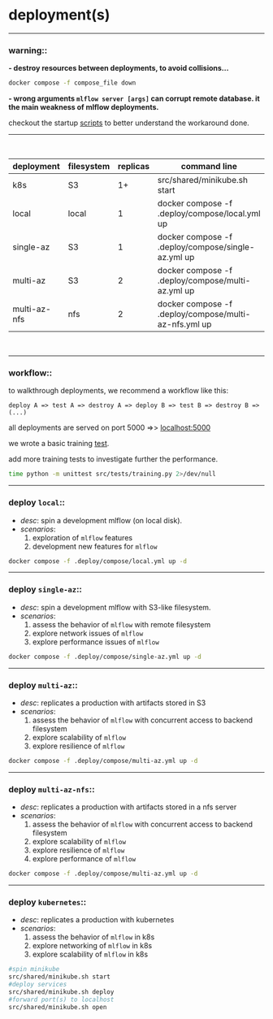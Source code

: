# deployment(s)

---
### warning::

**- destroy resources between deployments, to avoid collisions...**

```bash
docker compose -f compose_file down
```

**- wrong arguments `mlflow server [args]` can corrupt remote database. it the main weakness of mlflow deployments.**

checkout the startup [scripts](../src/shared) to better understand the workaround done.

---
<br>

| deployment   | filesystem | replicas | command line                                          |
|--------------|------------|----------|-------------------------------------------------------|
| k8s          | S3         | 1+       | src/shared/minikube.sh start                          |
| local        | local      | 1        | docker compose -f .deploy/compose/local.yml up        |
| single-az    | S3         | 1        | docker compose -f .deploy/compose/single-az.yml up    |
| multi-az     | S3         | 2        | docker compose -f .deploy/compose/multi-az.yml up     |
| multi-az-nfs | nfs        | 2        | docker compose -f .deploy/compose/multi-az-nfs.yml up |

<br>

---

### workflow::

to walkthrough deployments, we recommend a workflow like this:

`````
deploy A => test A => destroy A => deploy B => test B => destroy B => (...)
`````
all deployments are served on port 5000 =>> [localhost:5000](http://localhost:5000)

we wrote a basic training [test](../src/tests/training.py). 

add more training tests to investigate further the performance. 

````bash
time python -m unittest src/tests/training.py 2>/dev/null
````

---

### deploy `local`:: 

- *desc*: spin a development mlflow (on local disk).
- *scenarios*:
  1. exploration of `mlflow` features
  2. development new features for `mlflow`

````bash
docker compose -f .deploy/compose/local.yml up -d
````

---

### deploy `single-az`:: 
- *desc*: spin a development mlflow with S3-like filesystem.
- *scenarios*:
  1. assess the behavior of `mlflow` with remote filesystem
  2. explore network issues of `mlflow`
  3. explore performance issues of `mlflow`

````bash
docker compose -f .deploy/compose/single-az.yml up -d
````

---

### deploy `multi-az`:: 
- *desc*: replicates a production with artifacts stored in S3
- *scenarios*:
  1. assess the behavior of `mlflow` with concurrent access to backend filesystem
  2. explore scalability of `mlflow`
  3. explore resilience of `mlflow`

````bash
docker compose -f .deploy/compose/multi-az.yml up -d
````

---

### deploy `multi-az-nfs`:: 
- *desc*: replicates a production with artifacts stored in a nfs server
- *scenarios*:
  1. assess the behavior of `mlflow` with concurrent access to backend filesystem
  2. explore scalability of `mlflow`
  3. explore resilience of `mlflow`
  4. explore performance of `mlflow`

````bash
docker compose -f .deploy/compose/multi-az.yml up -d
````

---

### deploy `kubernetes`:: 
- *desc*: replicates a production with kubernetes
- *scenarios*:
  1. assess the behavior of `mlflow` in k8s
  2. explore networking of `mlflow` in k8s
  3. explore scalability of `mlflow` in k8s

````bash
#spin minikube
src/shared/minikube.sh start
#deploy services
src/shared/minikube.sh deploy
#forward port(s) to localhost
src/shared/minikube.sh open
````

